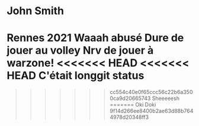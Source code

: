 # John Smith 
Rennes 2021
Waaah abusé
Dure de jouer au volley
Nrv de jouer à warzone!
<<<<<<< HEAD
<<<<<<< HEAD
C'était longgit status
=======
>>>>>>> cc554c40e0f65ccc56c22b6a3500ca9d20665743
Sheeeeesh
=======
Oki Doki
>>>>>>> 9f14d266ee8400b2ae63d88b7644978d20348ff3
